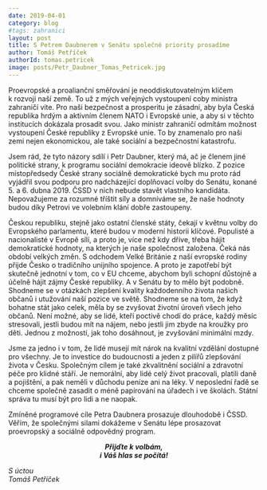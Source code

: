 ```yaml
---
date: 2019-04-01
category: blog
#tags: zahranici
layout: post
title: S Petrem Daubnerem v Senátu společné priority prosadíme
author: Tomáš Petříček
authorId: tomas.petricek
image: posts/Petr_Daubner_Tomas_Petricek.jpg
---
```


Proevropské a proalianční směřování je neoddiskutovatelným klíčem k&nbsp;rozvoji naší země. To už z&nbsp;mých veřejných vystoupení coby ministra zahraničí víte. Pro naši bezpečnost a prosperitu je zásadní, aby byla Česká republika hrdým a aktivním členem NATO i Evropské unie, a aby si v&nbsp;těchto institucích dokázala prosadit svou. Jako ministr zahraničí odmítám možnost vystoupení České republiky z&nbsp;Evropské unie. To by znamenalo pro naši zemi nejen ekonomickou, ale také sociální a bezpečnostní katastrofu. 

Jsem rád, že tyto názory sdílí i Petr Daubner, který má, ač je členem jiné politické strany, k&nbsp;programu sociální demokracie ideově blízko. Z&nbsp;pozice místopředsedy České strany sociálně demokratické bych mu proto rád vyjádřil svou podporu pro nadcházející doplňovací volby do Senátu, konané 5. a 6.&nbsp;dubna 2019. ČSSD v nich nebude stavět vlastního kandidáta. Nepovažujeme za rozumné tříštit síly a domníváme se, že naše hodnoty budou díky Petrovi ve volebním klání dobře zastoupeny.

Českou republiku, stejně jako ostatní členské státy, čekají v&nbsp;květnu volby do Evropského parlamentu, které budou v moderní historii klíčové. Populisté a nacionalisté v&nbsp;Evropě sílí, a proto je, více než kdy dříve, třeba hájit demokratické hodnoty, na kterých je naše společnost založena. Čeká nás období velkých změn. S&nbsp;odchodem Velké Británie z&nbsp;naší evropské rodiny přijde Česko o tradičního unijního spojence. A proto je zapotřebí být skutečně jednotní v&nbsp;tom, co v EU chceme, abychom byli schopní důstojně a účelně hájit zájmy České republiky. A v&nbsp;Senátu by to mělo být podobně. Shodneme se v&nbsp;otázkách zlepšení kvality každodenního života našich občanů i utužování naší pozice ve světě. Shodneme se na tom, že když bohatne stát jako celek, měla by se zvyšovat životní úroveň všech jeho občanů. Není možné, aby se lidé, kteří poctivě chodí do práce, každý měsíc stresovali, jestli budou mít na nájem, nebo jestli jim zbyde na kroužky pro děti. Jednou z&nbsp;možností, jak toho dosáhnout, je zvyšování minimální mzdy. 

Jsme za jedno i v&nbsp;tom, že lidé musejí mít nárok na kvalitní vzdělání dostupné pro všechny. Je to investice do budoucnosti a jeden z&nbsp;pilířů zlepšování života v&nbsp;Česku. Společným cílem je také zkvalitnění sociální a zdravotní péče pro klidné stáří. Je nemorální, aby lidé celý život pracovali, platili daně a pojištění, a pak neměli v&nbsp;důchodu peníze ani na léky. V neposlední řadě se chceme společně zasadit o méně papírování na úřadech i ve školách. Státní správa tu musí být pro lidi a ne naopak. 

Zmíněné programové cíle Petra Daubnera prosazuje dlouhodobě i ČSSD. Věřím, že společnými silami dokážeme v Senátu lépe prosazovat proevropský a sociálně odpovědný program. 

<center><i><b>Přijďte k volbám,<br>
i Váš hlas se počítá!</b></center>

S úctou<br>
Tomáš Petříček</i><br>

